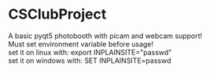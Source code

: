 # CSClubProject
A basic pyqt5 photobooth with picam and webcam support!  
Must set environment variable before usage!  
set it on linux with: export INPLAINSITE="passwd"  
set it on windows with: SET INPLAINSITE=passwd  
